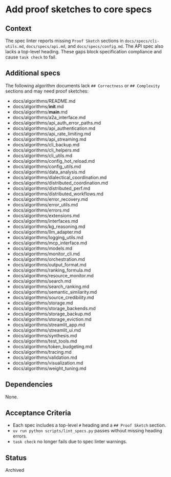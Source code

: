 # Add proof sketches to core specs

## Context
The spec linter reports missing `Proof Sketch` sections in
`docs/specs/cli-utils.md`, `docs/specs/api.md`, and `docs/specs/config.md`.
The API spec also lacks a top-level heading. These gaps block specification
compliance and cause `task check` to fail.

## Additional specs
The following algorithm documents lack `## Correctness` or `## Complexity`
sections and may need proof sketches:

- docs/algorithms/README.md
- docs/algorithms/__init__.md
- docs/algorithms/__main__.md
- docs/algorithms/a2a_interface.md
- docs/algorithms/api_auth_error_paths.md
- docs/algorithms/api_authentication.md
- docs/algorithms/api_rate_limiting.md
- docs/algorithms/api_streaming.md
- docs/algorithms/cli_backup.md
- docs/algorithms/cli_helpers.md
- docs/algorithms/cli_utils.md
- docs/algorithms/config_hot_reload.md
- docs/algorithms/config_utils.md
- docs/algorithms/data_analysis.md
- docs/algorithms/dialectical_coordination.md
- docs/algorithms/distributed_coordination.md
- docs/algorithms/distributed_perf.md
- docs/algorithms/distributed_workflows.md
- docs/algorithms/error_recovery.md
- docs/algorithms/error_utils.md
- docs/algorithms/errors.md
- docs/algorithms/extensions.md
- docs/algorithms/interfaces.md
- docs/algorithms/kg_reasoning.md
- docs/algorithms/llm_adapter.md
- docs/algorithms/logging_utils.md
- docs/algorithms/mcp_interface.md
- docs/algorithms/models.md
- docs/algorithms/monitor_cli.md
- docs/algorithms/orchestration.md
- docs/algorithms/output_format.md
- docs/algorithms/ranking_formula.md
- docs/algorithms/resource_monitor.md
- docs/algorithms/search.md
- docs/algorithms/search_ranking.md
- docs/algorithms/semantic_similarity.md
- docs/algorithms/source_credibility.md
- docs/algorithms/storage.md
- docs/algorithms/storage_backends.md
- docs/algorithms/storage_backup.md
- docs/algorithms/storage_eviction.md
- docs/algorithms/streamlit_app.md
- docs/algorithms/streamlit_ui.md
- docs/algorithms/synthesis.md
- docs/algorithms/test_tools.md
- docs/algorithms/token_budgeting.md
- docs/algorithms/tracing.md
- docs/algorithms/validation.md
- docs/algorithms/visualization.md
- docs/algorithms/weight_tuning.md

## Dependencies
None.

## Acceptance Criteria
- Each spec includes a top-level `#` heading and a `## Proof Sketch` section.
- `uv run python scripts/lint_specs.py` passes without missing heading errors.
- `task check` no longer fails due to spec linter warnings.

## Status
Archived
